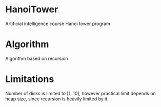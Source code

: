 # HanoiTower
Artificial intelligence course Hanoi tower program

# Algorithm
Algorithm based on recursion

# Limitations
Number of disks is limited to [1, 10], however practical limit depends on heap size, since recursion is heavily limited by it.
